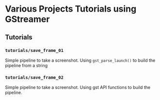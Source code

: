 # Various Projects Tutorials using GStreamer

## Tutorials

### `tutorials/save_frame_01`
Simple pipeline to take a screenshot. Using `gst_parse_launch()` to build the pipeline from a string

### `tutorials/save_frame_02`
Simple pipeline to take a screenshot. Using gst API functions to build the pipeline.